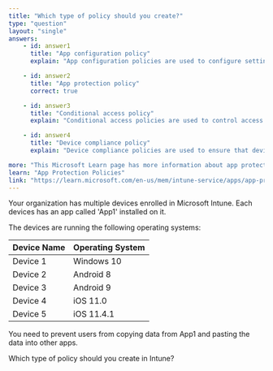 ```yaml
---
title: "Which type of policy should you create?"
type: "question"
layout: "single"
answers:
    - id: answer1
      title: "App configuration policy"
      explain: "App configuration policies are used to configure settings for apps, but they do not provide data protection capabilities."

    - id: answer2
      title: "App protection policy"
      correct: true

    - id: answer3
      title: "Conditional access policy"
      explain: "Conditional access policies are used to control access to resources based on conditions such as user location, device state, and risk level, but they do not provide data protection within apps."

    - id: answer4
      title: "Device compliance policy"
      explain: "Device compliance policies are used to ensure that devices meet certain security requirements, but they do not provide data protection capabilities within apps."

more: "This Microsoft Learn page has more information about app protection policies."
learn: "App Protection Policies"
link: "https://learn.microsoft.com/en-us/mem/intune-service/apps/app-protection-policies"
---
```

Your organization has multiple devices enrolled in Microsoft Intune. Each devices has an app called 'App1' installed on it. 

The devices are running the following operating systems:

| Device Name | Operating System |
|-------------|------------------|
| Device 1    | Windows 10       |
| Device 2    | Android 8        |
| Device 3    | Android 9        |
| Device 4    | iOS 11.0         |
| Device 5    | iOS 11.4.1       |

You need to prevent users from copying data from App1 and pasting the data into other apps.

Which type of policy should you create in Intune? 
